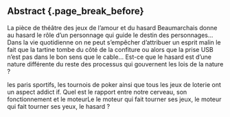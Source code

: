 ## Abstract {.page_break_before}

La pièce de théâtre des jeux de l’amour et du hasard Beaumarchais donne au hasard le rôle d’un personnage qui guide le destin des personnages... Dans la vie quotidienne on ne peut s’empêcher d’attribuer un esprit malin le fait que la tartine tombe du côté de la confiture ou alors que la prise USB n’est pas dans le bon sens que le cable... Est-ce que le hasard est d’une nature différente du reste des processus qui gouvernent les lois de la nature ?

les paris sportifs, les tournois de poker ainsi que tous les jeux de loterie ont un aspect addict if. Quel est le rapport entre notre cerveau, son fonctionnement et le moteurLe le moteur qui fait tourner ses jeux, le moteur qui fait tourner ses yeux, le hasard ?
